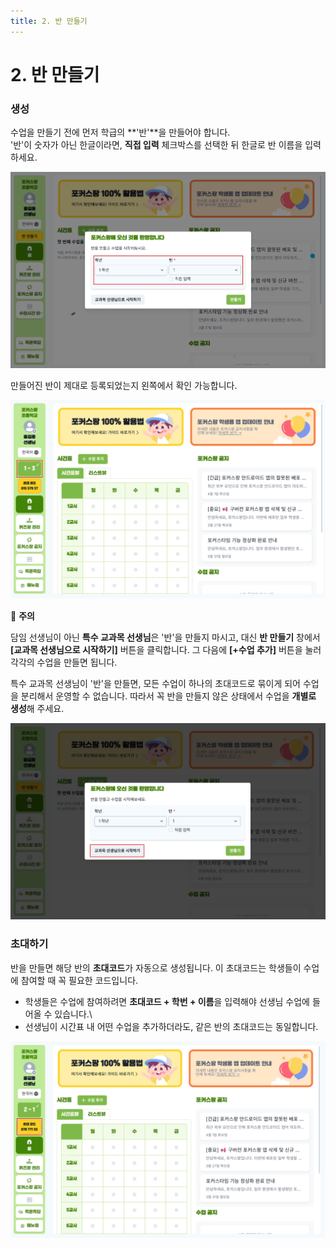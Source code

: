 ```yaml
---
title: 2. 반 만들기
---
```


# 2. 반 만들기

### 생성

수업을 만들기 전에 먼저 학급의 **'반'**을 만들어야 합니다.\
'반'이 숫자가 아닌 한글이라면, **직접 입력** 체크박스를 선택한 뒤 한글로 반 이름을 입력하세요.

![](/img/kr/elementary/teacher/02-01.jpg)

만들어진 반이 제대로 등록되었는지 왼쪽에서 확인 가능합니다.

![](/img/kr/elementary/teacher/02-02.jpg)

🚨 **주의**

담임 선생님이 아닌 **특수 교과목 선생님**은 '반'을 만들지 마시고, 대신 **반 만들기** 창에서 **[교과목 선생님으로 시작하기]** 버튼을 클릭합니다.
그 다음에 **[+수업 추가]** 버튼을 눌러 각각의 수업을 만들면 됩니다.

특수 교과목 선생님이 '반'을 만들면, 모든 수업이 하나의 초대코드로 묶이게 되어 수업을 분리해서 운영할 수 없습니다.
따라서 꼭 반을 만들지 않은 상태에서 수업을 **개별로 생성**해 주세요.

![](/img/kr/elementary/teacher/02-03.jpg)

### 초대하기

반을 만들면 해당 반의 **초대코드**가 자동으로 생성됩니다. 이 초대코드는 학생들이 수업에 참여할 때 꼭 필요한 코드입니다.

- 학생들은 수업에 참여하려면 **초대코드 + 학번 + 이름**을 입력해야 선생님 수업에 들어올 수 있습니다.\
- 선생님이 시간표 내 어떤 수업을 추가하더라도, 같은 반의 초대코드는 동일합니다.

![](/img/kr/elementary/teacher/02-04.jpg)
